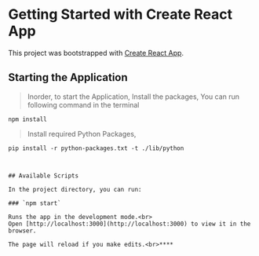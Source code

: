 # Getting Started with Create React App

This project was bootstrapped with [Create React App](https://github.com/facebook/create-react-app).

## Starting the Application

> Inorder, to start the Application, Install the packages,
You can run following command in the terminal

```
npm install 
```

> Install required Python Packages,

```
pip install -r python-packages.txt -t ./lib/python



## Available Scripts

In the project directory, you can run:

### `npm start`

Runs the app in the development mode.<br>
Open [http://localhost:3000](http://localhost:3000) to view it in the browser.

The page will reload if you make edits.<br>****
